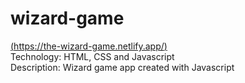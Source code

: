 # wizard-game

[(https://the-wizard-game.netlify.app/)](https://the-wizard-game.netlify.app/) <br>
Technology: HTML, CSS and Javascript <br>
Description: Wizard game app created with Javascript
